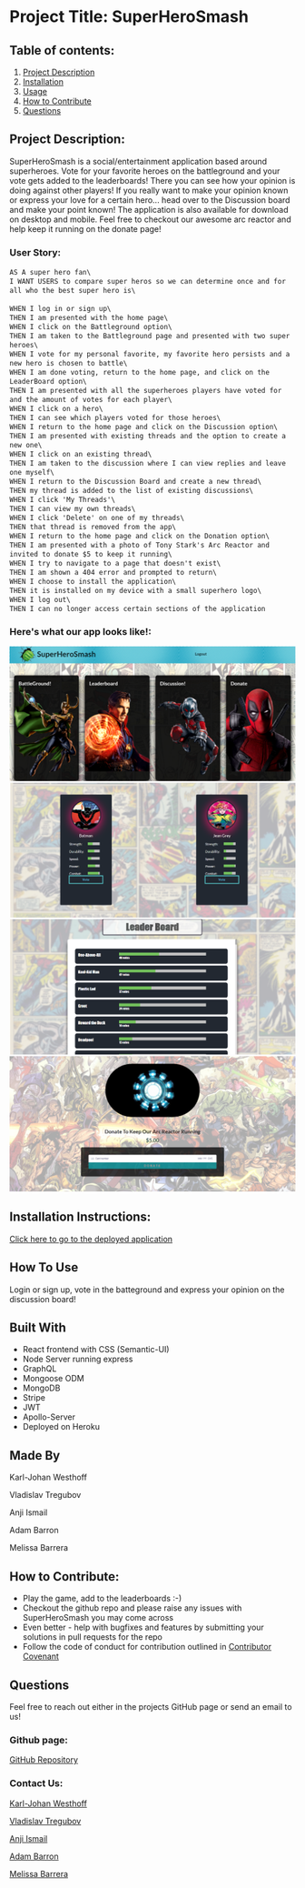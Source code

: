   # Project Title: SuperHeroSmash
  
  ## Table of contents:
  1. [Project Description](#Project-Description)
  1. [Installation](#Installation-Instructions)
  1. [Usage](#How-To-Use)
  1. [How to Contribute](#How-to-Contribute)
  1. [Questions](#Questions)

  ## Project Description:
  SuperHeroSmash is a social/entertainment application based around superheroes. Vote for your favorite heroes on the battleground and your vote gets added to the leaderboards! There you can see how your opinion is doing against other players! If you really want to make your opinion known or express your love for a certain hero... head over to the Discussion board and make your point known! The application is also available for download on desktop and mobile. Feel free to checkout our awesome arc reactor and help keep it running on the donate page!

  ### User Story:
  ```
  AS A super hero fan\
  I WANT USERS to compare super heros so we can determine once and for all who the best super hero is\

  WHEN I log in or sign up\
  THEN I am presented with the home page\
  WHEN I click on the Battleground option\
  THEN I am taken to the Battleground page and presented with two super heroes\
  WHEN I vote for my personal favorite, my favorite hero persists and a new hero is chosen to battle\ 
  WHEN I am done voting, return to the home page, and click on the LeaderBoard option\
  THEN I am presented with all the superheroes players have voted for and the amount of votes for each player\
  WHEN I click on a hero\
  THEN I can see which players voted for those heroes\
  WHEN I return to the home page and click on the Discussion option\
  THEN I am presented with existing threads and the option to create a new one\
  WHEN I click on an existing thread\
  THEN I am taken to the discussion where I can view replies and leave one myself\
  WHEN I return to the Discussion Board and create a new thread\
  THEN my thread is added to the list of existing discussions\
  WHEN I click 'My Threads'\
  THEN I can view my own threads\
  WHEN I click 'Delete' on one of my threads\
  THEN that thread is removed from the app\
  WHEN I return to the home page and click on the Donation option\
  THEN I am presented with a photo of Tony Stark's Arc Reactor and invited to donate $5 to keep it running\
  WHEN I try to navigate to a page that doesn't exist\
  THEN I am shown a 404 error and prompted to return\
  WHEN I choose to install the application\
  THEN it is installed on my device with a small superhero logo\
  WHEN I log out\
  THEN I can no longer access certain sections of the application
  ```
  ### Here's what our app looks like!:
  ![](client/src/img/supersmash-home.png)
  ![](client/src/img/superherosmash-battle.png)
  ![](client/src/img/superherosmash-leaderboard.png)
  ![](client/src/img/superherosmash-donate.png)
  
  ## Installation Instructions:
  [Click here to go to the deployed application](https://superherosmash.herokuapp.com/)
  ## How To Use
  Login or sign up, vote in the batteground and express your opinion on the discussion board! 

  ## Built With
  * React frontend with CSS (Semantic-UI)
  * Node Server running express
  * GraphQL
  * Mongoose ODM
  * MongoDB 
  * Stripe
  * JWT
  * Apollo-Server
  * Deployed on Heroku

  ## Made By
  Karl-Johan Westhoff

  Vladislav Tregubov

  Anji Ismail 

  Adam Barron

  Melissa Barrera
  

  ## How to Contribute:
  * Play the game, add to the leaderboards :-)
  * Checkout the github repo and please raise any issues with SuperHeroSmash you may come across 
  * Even better - help with bugfixes and features by submitting your solutions in pull requests for the repo
  * Follow the code of conduct for contribution outlined in [Contributor Covenant](https://www.contributor-covenant.org/) 

  ## Questions
  Feel free to reach out either in the projects GitHub page or send an email to us!
  ### Github page:
  [GitHub Repository](https://github.com/melissabarrerafarias/superherosmash)
  ### Contact Us:
  [Karl-Johan Westhoff](karl.johan.westhoff@gmail.com)

  [Vladislav Tregubov](vladislavtregubov00@gmail.com)

  [Anji Ismail](anjin.ismail@gmail.com)

  [Adam Barron](adambarron@me.com)

  [Melissa Barrera](melissabarrerafarias@gmail.com)

